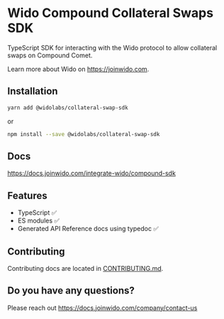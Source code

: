 # Wido Compound Collateral Swaps SDK

TypeScript SDK for interacting with the Wido protocol to allow collateral swaps on Compound Comet.

Learn more about Wido on <https://joinwido.com>.

## Installation

```sh
yarn add @widolabs/collateral-swap-sdk
```

or

```sh
npm install --save @widolabs/collateral-swap-sdk
```

## Docs

<https://docs.joinwido.com/integrate-wido/compound-sdk>

## Features

* TypeScript ✅
* ES modules ✅
* Generated API Reference docs using typedoc ✅

## Contributing

Contributing docs are located in [CONTRIBUTING.md](CONTRIBUTING.md).

## Do you have any questions?
Please reach out https://docs.joinwido.com/company/contact-us
